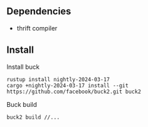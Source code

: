 
## Dependencies
* thrift compiler

## Install
Install buck
```
rustup install nightly-2024-03-17
cargo +nightly-2024-03-17 install --git https://github.com/facebook/buck2.git buck2
```

Buck build

```
buck2 build //...
```
